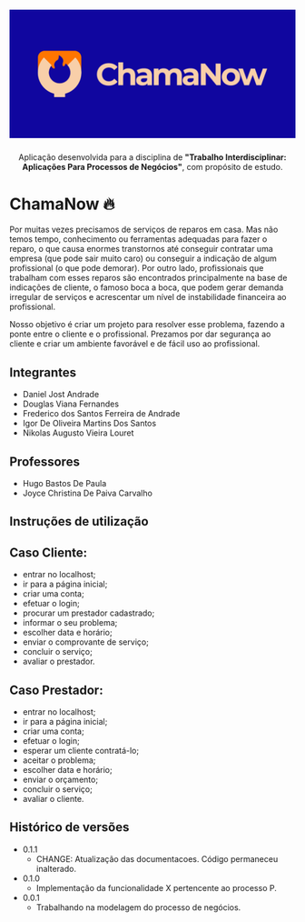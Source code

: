 <h1 align="center">
  <img alt="Logo ChamaNow" title="ChamaNow" src="./docs/imagens/logotipos/logo.png"/>
</h1>

<p align="center">Aplicação desenvolvida para a disciplina de <strong>"Trabalho Interdisciplinar: Aplicações Para Processos de Negócios"</strong>, com propósito de estudo.</p>

# ChamaNow 🔥

Por muitas vezes precisamos de serviços de reparos em casa. Mas não temos tempo, conhecimento ou ferramentas adequadas para fazer o reparo, o que causa enormes transtornos até conseguir contratar uma empresa (que pode sair muito caro) ou conseguir a indicação de algum profissional (o que pode demorar). Por outro lado, profissionais que trabalham com esses reparos são encontrados principalmente na base de indicações de cliente, o famoso boca a boca, que podem gerar demanda irregular de serviços e acrescentar um nível de instabilidade financeira ao profissional.

Nosso objetivo é criar um projeto para resolver esse problema, fazendo a ponte entre o cliente e o profissional. Prezamos por dar segurança ao cliente e criar um ambiente favorável e de fácil uso ao profissional.

## Integrantes

* Daniel Jost Andrade
* Douglas Viana Fernandes
* Frederico dos Santos Ferreira de Andrade
* Igor De Oliveira Martins Dos Santos
* Nikolas Augusto Vieira Louret

## Professores

* Hugo Bastos De Paula
* Joyce Christina De Paiva Carvalho

## Instruções de utilização

## Caso Cliente: 
- entrar no localhost;
- ir para a página inicial;
- criar uma conta;
- efetuar o login;
- procurar um prestador cadastrado;
- informar o seu problema;
- escolher data e horário;
- enviar o comprovante de serviço;
- concluir o serviço;
- avaliar o prestador.

## Caso Prestador: 
- entrar no localhost;
- ir para a página inicial;
- criar uma conta;
- efetuar o login;
- esperar um cliente contratá-lo;
- aceitar o problema;
- escolher data e horário;
- enviar o orçamento;
- concluir o serviço;
- avaliar o cliente.

## Histórico de versões

* 0.1.1
  * CHANGE: Atualização das documentacoes. Código permaneceu inalterado.
* 0.1.0
  * Implementação da funcionalidade X pertencente ao processo P.
* 0.0.1
  * Trabalhando na modelagem do processo de negócios.
